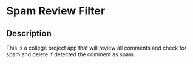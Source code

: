 # Spam Review Filter 
## Description
This is a college project app that will review all comments and check for spam and delete if detected the comment as spam.